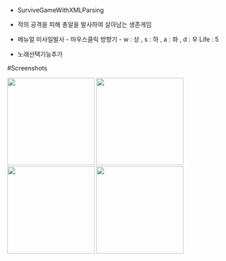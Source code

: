 - SurviveGameWithXMLParsing

- 적의 공격을 피해 총알을 발사하여 살아남는 생존게임 

- 메뉴얼
  미사일발사 - 마우스클릭
  방향기 - w : 상 , s : 하 , a : 좌 , d : 우 
  Life : 5

- 노래선택기능추가

#Screenshots

<div>
<img width="200" src="https://user-images.githubusercontent.com/44339530/71456067-0bf2bd00-27db-11ea-811e-78ccbd9d24c6.PNG">
<img width="200" src="https://user-images.githubusercontent.com/44339530/71456184-99361180-27db-11ea-8ab8-f214b068dd22.PNG">
<img width="200" src="https://user-images.githubusercontent.com/44339530/71456228-d6020880-27db-11ea-9f13-f56117d01156.PNG">
<img width="200" src="https://user-images.githubusercontent.com/44339530/71456606-92a89980-27dd-11ea-9019-3192de89aaa5.PNG">

</div>
